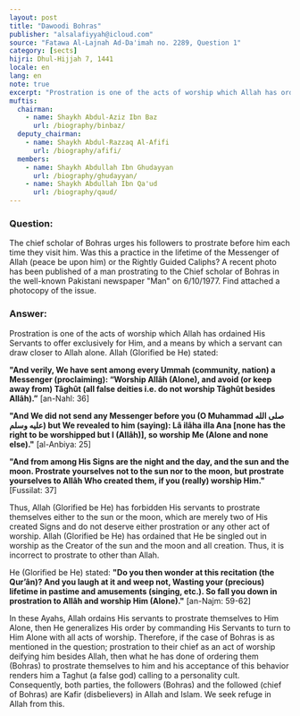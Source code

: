```yaml
---
layout: post
title: "Dawoodi Bohras"
publisher: "alsalafiyyah@icloud.com"
source: "Fatawa Al-Lajnah Ad-Da'imah no. 2289, Question 1"
category: [sects]
hijri: Dhul-Hijjah 7, 1441
locale: en
lang: en
note: true
excerpt: "Prostration is one of the acts of worship which Allah has ordained His Servants to offer exclusively for Him, and a means by which a servant can draw closer to Allah alone."
muftis:
  chairman: 
    - name: Shaykh Abdul-Aziz Ibn Baz
      url: /biography/binbaz/
  deputy_chairman: 
    - name: Shaykh Abdul-Razzaq Al-Afifi
      url: /biography/afifi/
  members: 
    - name: Shaykh Abdullah Ibn Ghudayyan
      url: /biography/ghudayyan/
    - name: Shaykh Abdullah Ibn Qa'ud
      url: /biography/qaud/
---
```


### Question: 
The chief scholar of Bohras urges his followers to prostrate before him each time they visit him. Was this a practice in the lifetime of the Messenger of Allah (peace be upon him) or the Rightly Guided Caliphs? A recent photo has been published of a man prostrating to the Chief scholar of Bohras in the well-known Pakistani newspaper "Man" on 6/10/1977. Find attached a photocopy of the issue.

### Answer:
Prostration is one of the acts of worship which Allah has ordained His Servants to offer exclusively for Him, and a means by which a servant can draw closer to Allah alone. Allah (Glorified be He) stated: 

**"And verily, We have sent among every Ummah (community, nation) a Messenger (proclaiming): “Worship Allâh (Alone), and avoid (or keep away from) Tâghût (all false deities i.e. do not worship Tâghût besides Allâh).”** [an-Nahl: 36] 

**"And We did not send any Messenger before you (O Muhammad صلى الله عليه وسلم) but We revealed to him (saying): Lâ ilâha illa Ana [none has the right to be worshipped but I (Allâh)], so worship Me (Alone and none else)."** [al-Anbiya: 25]

**"And from among His Signs are the night and the day, and the sun and the moon. Prostrate yourselves not to the sun nor to the moon, but prostrate yourselves to Allâh Who created them, if you (really) worship Him."** [Fussilat: 37] 

Thus, Allah (Glorified be He) has forbidden His servants to prostrate themselves either to the sun or the moon, which are merely two of His created Signs and do not deserve either prostration or any other act of worship. Allah (Glorified be He) has ordained that He be singled out in worship as the Creator of the sun and the moon and all creation. Thus, it is incorrect to prostrate to other than Allah. 

He (Glorified be He) stated: **"Do you then wonder at this recitation (the Qur’ân)? And you laugh at it and weep not, Wasting your (precious) lifetime in pastime and amusements (singing, etc.). So fall you down in prostration to Allâh and worship Him (Alone)."** [an-Najm: 59-62]

In these Ayahs, Allah ordains His servants to prostrate themselves to Him Alone, then He generalizes His order by commanding His Servants to turn to Him Alone with all acts of worship. Therefore, if the case of Bohras is as mentioned in the question; prostration to their chief as an act of worship deifying him besides Allah, then what he has done of ordering them (Bohras) to prostrate themselves to him and his acceptance of this behavior renders him a Taghut (a false god) calling to a personality cult. Consequently, both parties, the followers (Bohras) and the followed (chief of Bohras) are Kafir (disbelievers) in Allah and Islam. We seek refuge in Allah from this.
